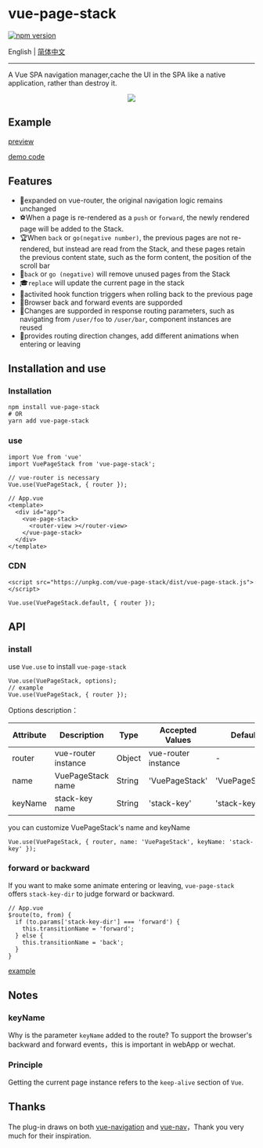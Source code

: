 # vue-page-stack

[![npm version](https://badge.fury.io/js/vue-page-stack.svg)](https://badge.fury.io/js/vue-page-stack)

English | [简体中文](./README.zh-cn.md)

---

A Vue SPA navigation manager,cache the UI in the SPA like a native application, rather than destroy it.

<div align="center">
  <img src="https://i.loli.net/2019/07/22/5d35618b25fb449357.gif">
</div>

## Example

[preview](https://hezhongfeng.github.io/vue-page-stack-example/)

[demo code](https://github.com/hezhongfeng/vue-page-stack-example)

## Features

- 🐉expanded on vue-router, the original navigation logic remains unchanged
- ⚽When a page is re-rendered as a `push` or `forward`, the newly rendered page will be added to the Stack.
- 🏆When `back` or `go(negative number)`, the previous pages are not re-rendered, but instead are read from the Stack, and these pages retain the previous content state, such as the form content, the position of the scroll bar
- 🏈`back` or `go (negative)` will remove unused pages from the Stack
- 🎓`replace` will update the current page in the stack
- 🎉activited hook function triggers when rolling back to the previous page
- 🚀Browser back and forward events are supporded
- 🍕Changes  are supporded in response routing parameters, such as navigating from `/user/foo` to `/user/bar`, component instances are reused
- 🐰provides routing direction changes, add different animations when entering or leaving

## Installation and use

### Installation

```
npm install vue-page-stack
# OR
yarn add vue-page-stack
```

### use

```
import Vue from 'vue'
import VuePageStack from 'vue-page-stack';

// vue-router is necessary
Vue.use(VuePageStack, { router }); 
```

```
// App.vue
<template>
  <div id="app">
    <vue-page-stack>
      <router-view ></router-view>
    </vue-page-stack>
  </div>
</template>
```

### CDN
```
<script src="https://unpkg.com/vue-page-stack/dist/vue-page-stack.js"></script>
```

```
Vue.use(VuePageStack.default, { router });
```

## API

### install
use `Vue.use` to install `vue-page-stack`
```
Vue.use(VuePageStack, options);
// example
Vue.use(VuePageStack, { router });
```

Options description：

Attribute | Description | Type | Accepted Values | Default
---|---|---|---|---
router | vue-router instance | Object | vue-router instance | -
name | VuePageStack name | String | 'VuePageStack' | 'VuePageStack'
keyName | stack-key name | String | 'stack-key' | 'stack-key'

you can customize VuePageStack's name and keyName
```
Vue.use(VuePageStack, { router, name: 'VuePageStack', keyName: 'stack-key' });
```

### forward or backward
If you want to make some animate entering or leaving, `vue-page-stack` offers `stack-key-dir` to judge forward or backward.

```
// App.vue
$route(to, from) {
  if (to.params['stack-key-dir'] === 'forward') {
    this.transitionName = 'forward';
  } else {
    this.transitionName = 'back';
  }
}
```
[example](https://github.com/hezhongfeng/vue-page-stack-example/blob/master/src/App.vue)

## Notes

### keyName

Why is the parameter `keyName` added to the route? To support the browser's backward and forward events，this is important in webApp or wechat.

### Principle

Getting the current page instance refers to the `keep-alive` section of `Vue`.

## Thanks

The plug-in draws on both [vue-navigation](https://github.com/zack24q/vue-navigation) and [vue-nav](https://github.com/nearspears/vue-nav)，Thank you very much for their inspiration.
